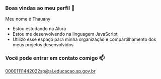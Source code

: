### Boas vindas ao meu perfil 💙
 
Meu nome é Thauany
-  Estou estudando na Alura
-  Estou me desenvolvendo na linguagem JavaScript
-  Utilizo esse espaço para minha organização e compartilhamento dos meus projetos desenvolvidos

### Você pode entrar em contato comigo 📫


00001111442022sp@al.educacao.sp.gov.br
